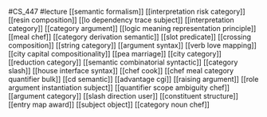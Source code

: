 #CS_447
#lecture
[[semantic formalism]]
[[interpretation risk category]]
[[resin composition]]
[[lo dependency trace subject]]
[[interpretation category]]
[[category argument]]
[[logic meaning representation principle]]
[[meal chef]]
[[category derivation semantic]]
[[slot predicate]]
[[crossing composition]]
[[string category]]
[[argument syntax]]
[[verb love mapping]]
[[city capital compositionality]]
[[pea marriage]]
[[city category]]
[[reduction category]]
[[semantic combinatorial syntactic]]
[[category slash]]
[[house interface syntax]]
[[chef cook]]
[[chef meal category quantifier bulk]]
[[cd semantic]]
[[advantage cgi]]
[[raising argument]]
[[role argument instantiation subject]]
[[quantifier scope ambiguity chef]]
[[argument category]]
[[slash direction user]]
[[constituent structure]]
[[entry map award]]
[[subject object]]
[[category noun chef]]
